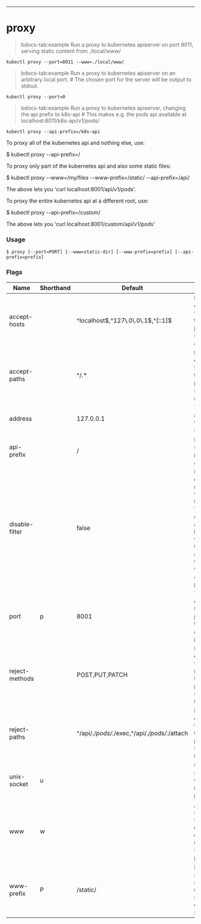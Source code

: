 ------------

# proxy

>bdocs-tab:example Run a proxy to kubernetes apiserver on port 8011, serving static content from ./local/www/

```bdocs-tab:example_shell
kubectl proxy --port=8011 --www=./local/www/
```

>bdocs-tab:example Run a proxy to kubernetes apiserver on an arbitrary local port. # The chosen port for the server will be output to stdout.

```bdocs-tab:example_shell
kubectl proxy --port=0
```

>bdocs-tab:example Run a proxy to kubernetes apiserver, changing the api prefix to k8s-api # This makes e.g. the pods api available at localhost:8011/k8s-api/v1/pods/

```bdocs-tab:example_shell
kubectl proxy --api-prefix=/k8s-api
```


To proxy all of the kubernetes api and nothing else, use: 

  $ kubectl proxy --api-prefix=/
  
To proxy only part of the kubernetes api and also some static files: 

  $ kubectl proxy --www=/my/files --www-prefix=/static/ --api-prefix=/api/
  
The above lets you 'curl localhost:8001/api/v1/pods'. 

To proxy the entire kubernetes api at a different root, use: 

  $ kubectl proxy --api-prefix=/custom/
  
The above lets you 'curl localhost:8001/custom/api/v1/pods'

### Usage

`$ proxy [--port=PORT] [--www=static-dir] [--www-prefix=prefix] [--api-prefix=prefix]`



### Flags

Name | Shorthand | Default | Usage
---- | --------- | ------- | ----- 
accept-hosts |  | ^localhost$,^127\.0\.0\.1$,^\[::1\]$ | Regular expression for hosts that the proxy should accept. 
accept-paths |  | ^/.* | Regular expression for paths that the proxy should accept. 
address |  | 127.0.0.1 | The IP address on which to serve on. 
api-prefix |  | / | Prefix to serve the proxied API under. 
disable-filter |  | false | If true, disable request filtering in the proxy. This is dangerous, and can leave you vulnerable to XSRF attacks, when used with an accessible port. 
port | p | 8001 | The port on which to run the proxy. Set to 0 to pick a random port. 
reject-methods |  | POST,PUT,PATCH | Regular expression for HTTP methods that the proxy should reject. 
reject-paths |  | ^/api/.*/pods/.*/exec,^/api/.*/pods/.*/attach | Regular expression for paths that the proxy should reject. 
unix-socket | u |  | Unix socket on which to run the proxy. 
www | w |  | Also serve static files from the given directory under the specified prefix. 
www-prefix | P | /static/ | Prefix to serve static files under, if static file directory is specified. 


